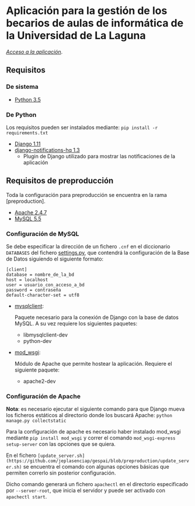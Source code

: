 # Aplicación para la gestión de los becarios de aulas de informática de la Universidad de La Laguna

*[Acceso a la aplicación](djangoapps01.osl.ull.es)*.

## Requisitos

### De sistema
* [Python 3.5](https://www.python.org/)

### De Python
Los requisitos pueden ser instalados mediante: `pip install -r requirements.txt`
* [Django 1.11](https://www.djangoproject.com/)
* [django-notifications-hq 1.3](https://github.com/django-notifications/django-notifications)
  * Plugin de Django utilizado para mostrar las notificaciones de la aplicación

## Requisitos de preproducción

Toda la configuración para preproducción se encuentra en la rama [preproduction].

* [Apache 2.4.7](https://httpd.apache.org/)
* [MySQL 5.5](https://www.mysql.com/)

### Configuración de MySQL
Se debe especificar la dirección de un fichero `.cnf` en el diccionario `DATABASES` del fichero [settings.py](https://github.com/jeplasenciap/gespai/blob/preproduction/gespai/settings.py), que contendrá la configuración de la Base de Datos siguiendo el siguiente formato:

```
[client]
database = nombre_de_la_bd
host = localhost
user = usuario_con_acceso_a_bd
password = contraseña
default-character-set = utf8
```

* [mysqlclient](https://github.com/PyMySQL/mysqlclient-python):

    Paquete necesario para la conexión de Django con la base de datos MySQL. A su vez requiere los siguientes paquetes:
    * libmysqlclient-dev
    * python-dev


* [mod_wsgi](https://modwsgi.readthedocs.io/en/develop/installation.html):

    Módulo de Apache que permite hostear la aplicación. Requiere el siguiente paquete:
    * apache2-dev

### Configuración de Apache

**Nota**: es necesario ejecutar el siguiente comando para que Django mueva los ficheros estáticos al directorio donde los buscará Apache: `python manage.py collectstatic`

Para la configuración de apache es necesario haber instalado mod\_wsgi mediante `pip install mod_wsgi` y correr el comando `mod_wsgi-express setup-server` con las opciones que se quiera.

En el fichero `[update_server.sh](https://github.com/jeplasenciap/gespai/blob/preproduction/update_server.sh)` se encuentra el comando con algunas opciones básicas que permiten correrlo sin posterior configuración.

Dicho comando generará un fichero `apachectl` en el directorio especificado por `--server-root`, que inicia el servidor y puede ser activado con `apachectl start`.
